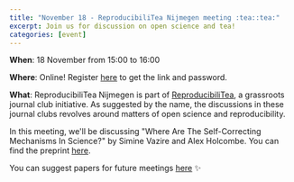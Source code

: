 ```yaml
---
title: "November 18 - ReproducibiliTea Nijmegen meeting :tea::tea:"
excerpt: Join us for discussion on open science and tea!
categories: [event]
---
```


**When**: 18 November from 15:00 to 16:00

**Where**: Online! Register [here](https://forms.gle/WnkFc3RBXGSjQ53i9) to get the link and password.

**What**: ReproducibiliTea Nijmegen is part of [ReproducibiliTea](https://reproducibilitea.org/), a grassroots journal club initiative.
As suggested by the name, the discussions in these journal clubs revolves around matters of open science and reproducibility.

In this meeting, we'll be discussing "Where Are The Self-Correcting Mechanisms In Science?" by Simine Vazire and Alex Holcombe.
You can find the preprint [here](https://psyarxiv.com/kgqzt/).

You can suggest papers for future meetings [here](https://docs.google.com/spreadsheets/d/1efHsgzEu9OqKNRk9EARDNL3gBfsPNRgbdt7-PhfWS-U/edit#gid=350301351) :sparkles:
